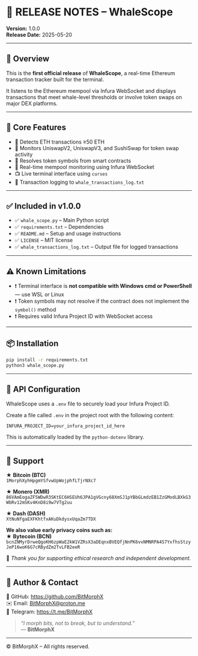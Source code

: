 # 📎 RELEASE NOTES – WhaleScope  
**Version:** 1.0.0  
**Release Date:** 2025-05-20  

---

## 🚀 Overview

This is the **first official release** of **WhaleScope**, a real-time Ethereum transaction tracker built for the terminal.

It listens to the Ethereum mempool via Infura WebSocket and displays transactions that meet whale-level thresholds or involve token swaps on major DEX platforms.

---

## 🔧 Core Features

- 🐋 Detects ETH transactions ≥50 ETH  
- 🔄 Monitors UniswapV2, UniswapV3, and SushiSwap for token swap activity  
- 🧠 Resolves token symbols from smart contracts  
- 📡 Real-time mempool monitoring using Infura WebSocket  
- 📺 Live terminal interface using `curses`  
- 📝 Transaction logging to `whale_transactions_log.txt`

---

## ✅ Included in v1.0.0

- ✅ `whale_scope.py` – Main Python script  
- ✅ `requirements.txt` – Dependencies  
- ✅ `README.md` – Setup and usage instructions  
- ✅ `LICENSE` – MIT license  
- ✅ `whale_transactions_log.txt` – Output file for logged transactions

---

## ⚠️ Known Limitations

- ❗ Terminal interface is **not compatible with Windows cmd or PowerShell** — use WSL or Linux  
- ❗ Token symbols may not resolve if the contract does not implement the `symbol()` method  
- ❗ Requires valid Infura Project ID with WebSocket access  

---

## 📦 Installation

```bash
pip install -r requirements.txt
python3 whale_scope.py
```

---

## 🔐 API Configuration

WhaleScope uses a `.env` file to securely load your Infura Project ID.

Create a file called `.env` in the project root with the following content:

```env
INFURA_PROJECT_ID=your_infura_project_id_here
```

This is automatically loaded by the `python-dotenv` library.

---

## 🍱 Support

★ **Bitcoin (BTC)**  
`1MorphXyhHpgmYSfvwUpWojphfLTjrNXc7`  

★ **Monero (XMR)**  
`86VAmEogaZF5WDwR3SKtEC6HSEUh6JPA1gVGcny68XmSJ1pYBbGLmdzEB1ZzGModLBXkG3WbRv12mSKv4KnD8i9w7VTg2uu`  

★ **Dash (DASH)**  
`XtNuNfgaEXFKhtfxAKuDkdysxUqaZm7TDX`  

**We also value early privacy coins such as:**  
★ **Bytecoin (BCN)**  
`bcnZNMyrDrweQgoKH6zpWaE2kW1VZRsX3aDEqnxBVEQfjNnPK6vvNMNRPA4S7YxfhsStzyJeP16woK6G7cRBydZm2TvLFB2eeR`  

🙏 *Thank you for supporting ethical research and independent development.*

---

## 👤 Author & Contact

🔗 GitHub: https://github.com/BitMorphX  
✉️ Email: BitMorphX@proton.me  
💬 Telegram: https://t.me/BitMorphX  

> _“I morph bits, not to break, but to understand.”_  
> — **BitMorphX**

---

© BitMorphX – All rights reserved.
